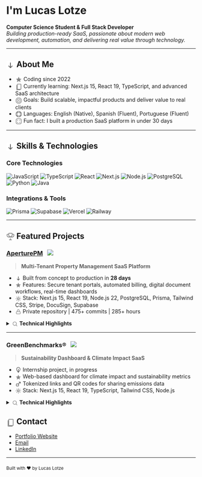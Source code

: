 <h1 align="left"> I'm Lucas Lotze</h1>

<p align="left">
  <b>Computer Science Student & Full Stack Developer</b><br>
  <i>Building production-ready SaaS, passionate about modern web development, automation, and delivering real value through technology.</i>
</p>

---

## <img src="assets/rocket-gray.svg" height="22" style="vertical-align: middle;" /> About Me

- <img src="assets/star-gray.svg" height="18" style="vertical-align: middle;" /> Coding since 2022
- <img src="assets/book-gray.svg" height="18" style="vertical-align: middle;" /> Currently learning: Next.js 15, React 19, TypeScript, and advanced SaaS architecture
- <img src="assets/target-gray.svg" height="18" style="vertical-align: middle;" /> Goals: Build scalable, impactful products and deliver value to real clients
- <img src="assets/globe-gray.svg" height="18" style="vertical-align: middle;" /> Languages: English (Native), Spanish (Fluent), Portuguese (Fluent)
- <img src="assets/dice-gray.svg" height="18" style="vertical-align: middle;" /> Fun fact: I built a production SaaS platform in under 30 days

---

## <img src="assets/rocket-gray.svg" height="22" style="vertical-align: middle;" /> Skills & Technologies

### Core Technologies

<div align="left">
  <img src="https://cdn.jsdelivr.net/gh/devicons/devicon/icons/javascript/javascript-original.svg" height="36" alt="JavaScript" />
  <img src="https://cdn.jsdelivr.net/gh/devicons/devicon/icons/typescript/typescript-original.svg" height="36" alt="TypeScript" />
  <img src="https://cdn.jsdelivr.net/gh/devicons/devicon/icons/react/react-original.svg" height="36" alt="React" />
  <img src="https://cdn.jsdelivr.net/gh/devicons/devicon/icons/nextjs/nextjs-original.svg" height="36" alt="Next.js" />
  <img src="https://cdn.jsdelivr.net/gh/devicons/devicon/icons/nodejs/nodejs-original.svg" height="36" alt="Node.js" />
  <img src="https://cdn.jsdelivr.net/gh/devicons/devicon/icons/postgresql/postgresql-original.svg" height="36" alt="PostgreSQL" />
  <img src="https://cdn.jsdelivr.net/gh/devicons/devicon/icons/python/python-original.svg" height="36" alt="Python" />
  <img src="https://cdn.jsdelivr.net/gh/devicons/devicon/icons/java/java-original.svg" height="36" alt="Java" />
 
</div>

### Integrations & Tools

<div align="left">
  <img src="https://cdn.jsdelivr.net/gh/devicons/devicon/icons/prisma/prisma-original.svg" height="36" alt="Prisma" />
  <img src="https://cdn.jsdelivr.net/gh/devicons/devicon/icons/supabase/supabase-original.svg" height="36" alt="Supabase" />
  <img src="https://cdn.jsdelivr.net/gh/devicons/devicon/icons/vercel/vercel-original.svg" height="36" alt="Vercel" />
  <img src="https://cdn.jsdelivr.net/gh/devicons/devicon/icons/railway/railway-original.svg" height="36" alt="Railway" />
</div>

---

## <img src="assets/trophy-gray.svg" height="22" style="vertical-align: middle;" /> Featured Projects

### [AperturePM](https://aperturepm.com) &nbsp; <img src="https://cdn.jsdelivr.net/gh/devicons/devicon/icons/react/react-original.svg" height="20" />
> **Multi-Tenant Property Management SaaS Platform**

- <img src="assets/rocket-gray.svg" height="16" style="vertical-align: middle;" /> Built from concept to production in **28 days**
- <img src="assets/star-gray.svg" height="16" style="vertical-align: middle;" /> Features: Secure tenant portals, automated billing, digital document workflows, real-time dashboards
- <img src="assets/tools-gray.svg" height="16" style="vertical-align: middle;" /> Stack: Next.js 15, React 19, Node.js 22, PostgreSQL, Prisma, Tailwind CSS, Stripe, DocuSign, Supabase
- <img src="assets/lock-gray.svg" height="16" style="vertical-align: middle;" /> Private repository | 475+ commits | 285+ hours

<details>
  <summary><img src="assets/magnifier-gray.svg" height="16" style="vertical-align: middle;" /> <b>Technical Highlights</b></summary>

  - Multi-tenant architecture with role-based access control
  - Stripe integration for billing and payments
  - DocuSign API for digital document workflows
  - Real-time UI updates and notifications
  - Automated billing, audit logging, and secure file storage
</details>

---

### GreenBenchmarks® &nbsp; <img src="https://cdn.jsdelivr.net/gh/devicons/devicon/icons/react/react-original.svg" height="20" />
> **Sustainability Dashboard & Climate Impact SaaS**

- <img src="assets/plant-gray.svg" height="16" style="vertical-align: middle;" /> Internship project, in progress
- <img src="assets/star-gray.svg" height="16" style="vertical-align: middle;" /> Web-based dashboard for climate impact and sustainability metrics
- <img src="assets/link-gray.svg" height="16" style="vertical-align: middle;" /> Tokenized links and QR codes for sharing emissions data
- <img src="assets/tools-gray.svg" height="16" style="vertical-align: middle;" /> Stack: Next.js 15, React 19, TypeScript, Tailwind CSS, Node.js

<details>
 <summary><img src="assets/magnifier-gray.svg" height="16" style="vertical-align: middle;" /> <b>Technical Highlights</b></summary>

  - Modular, scalable codebase
  - Secure, tokenized sharing of climate metrics
  - Responsive, accessible design
  - Planned: Predictive analytics and benchmarking tools
</details>

## <img src="assets/book-gray.svg" height="22" style="vertical-align: middle;" /> Contact

- [Portfolio Website](https://llotze.github.io/portfolio)
- [Email](mailto:llotze@bu.edu)
- [LinkedIn](https://www.linkedin.com/in/lucas-lotze-79b777340)

---

<sub>Built with ❤️ by Lucas Lotze </sub>